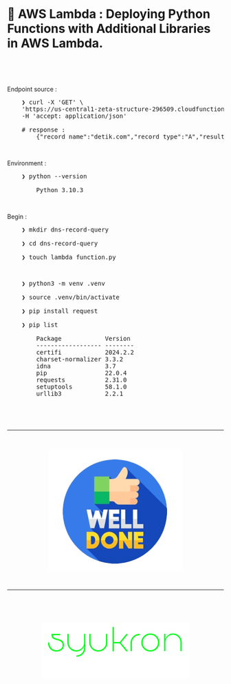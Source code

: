 # &#x1F6A9; AWS Lambda : Deploying Python Functions with Additional Libraries in AWS Lambda.

&nbsp;

<!-- Reference : <br />
-   Docs | dev.aryya.id Swagger
    <pre>http://dev.aryya.id/#/default/get_dns_record_query</pre> 
    4.53s
    -->

&nbsp;

Endpoint source :
<pre>
    ❯ curl -X 'GET' \
    'https://us-central1-zeta-structure-296509.cloudfunctions.net/dns-record-query?record_name=detik.com&record_type=A' \
    -H 'accept: application/json'

    # response : 
        {"record_name":"detik.com","record_type":"A","result":["203.190.242.211","103.49.221.211"]}
</pre>

&nbsp;

Environment : 
<pre>
    ❯ python --version

        Python 3.10.3
</pre>

&nbsp;

Begin : 
<pre>
    ❯ mkdir dns-record-query

    ❯ cd dns-record-query

    ❯ touch lambda_function.py
</pre>

&nbsp;

<pre>
    ❯ python3 -m venv .venv

    ❯ source .venv/bin/activate

    ❯ pip install request

    ❯ pip list

        Package            Version
        ------------------ --------
        certifi            2024.2.2
        charset-normalizer 3.3.2
        idna               3.7
        pip                22.0.4
        requests           2.31.0
        setuptools         58.1.0
        urllib3            2.2.1    
</pre>

&nbsp;

&nbsp;

---

&nbsp;

<div align="center">
    <img src="./gambar-petunjuk/well_done.png" alt="well_done" style="display: block; margin: 0 auto;">
</div> 

&nbsp;

---

&nbsp;

&nbsp;

<div align="center">
    <img src="./gambar-petunjuk/syukron.png" alt="syukron" style="display: block; margin: 0 auto;">
</div> 

&nbsp;

&nbsp;